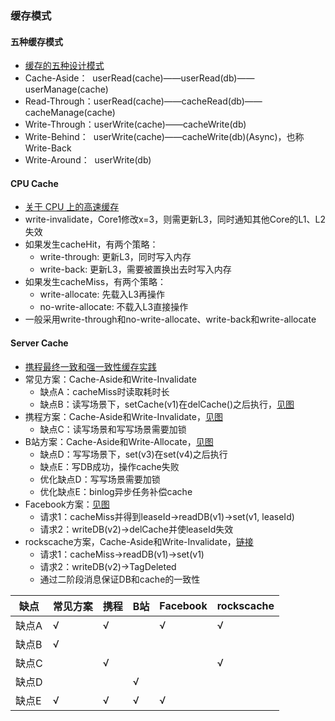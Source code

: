 ### 缓存模式

#### 五种缓存模式
* [缓存的五种设计模式](https://xie.infoq.cn/article/49947a60376964f1c16369a8b)
* Cache-Aside：&nbsp;&nbsp;userRead(cache)——userRead(db)——userManage(cache)
* Read-Through：userRead(cache)——cacheRead(db)——cacheManage(cache)
* Write-Through：userWrite(cache)——cacheWrite(db)
* Write-Behind：&nbsp;&nbsp;userWrite(cache)——cacheWrite(db)(Async)，也称Write-Back
* Write-Around：&nbsp;&nbsp;userWrite(db)

#### CPU Cache
* [关于 CPU 上的高速缓存](https://www.junmajinlong.com/os/cpu_cache/)
* write-invalidate，Core1修改x=3，则需更新L3，同时通知其他Core的L1、L2失效
* 如果发生cacheHit，有两个策略：
  * write-through: 更新L3，同时写入内存
  * write-back: 更新L3，需要被置换出去时写入内存
* 如果发生cacheMiss，有两个策略：
  * write-allocate: 先载入L3再操作
  * no-write-allocate: 不载入L3直接操作
* 一般采用write-through和no-write-allocate、write-back和write-allocate

#### Server Cache
* [携程最终一致和强一致性缓存实践](https://www.infoq.cn/article/hh4iouiijhwb4x46vxeo)
* 常见方案：Cache-Aside和Write-Invalidate
  * 缺点A：cacheMiss时读取耗时长
  * 缺点B：读写场景下，setCache(v1)在delCache()之后执行，[见图](https://www.plantuml.com/plantuml/duml/JO-z3i8m38JtF8L762hHIgoe_AniR547gp75QX95iO7N1wjBlDtv-uORHR7gEqNdPELSi6A2YdaLAZ0ScZ8KXduuDat1USM57goHpf6Nd2WhH7ggStx6-KLt5fcwxkGhORXTTfz-FxasT7O62EdLZ0rn7YQm1_XlPIMZ1rFRP5gWk6acZPJ3VyaF)
* 携程方案：Cache-Aside和Write-Invalidate，[见图](../images/cache-ctrip.png)
  * 缺点C：读写场景和写写场景需要加锁
* B站方案：Cache-Aside和Write-Allocate，[见图](https://www.plantuml.com/plantuml/duml/SoWkIImgAStDuIhEpimhI2nAp5KeIipBBaujK30oG19CASXKC3GoHH8fI4pEJanF3SaioKbrpCbCpyjDpIjHo4bDA-7YAafDBadCIyz9LL1wiNxtqxQPJ-ViUZPplP92DPU2GdHoOd96gczcSN6ihgvTT55gOegBaqQPeMOiK1APgmi282N5gIL-5J0LIa2egwiGNLwKMP8AKca44aRbGpL1v6fHt0Dq39fx43gDaNGQevbgWYHd0ZRL8JKl1HXo0000)
  * 缺点D：写写场景下，set(v3)在set(v4)之后执行
  * 缺点E：写DB成功，操作cache失败
  * 优化缺点D：写写场景需要加锁
  * 优化缺点E：binlog异步任务补偿cache
* Facebook方案：[见图](https://www.plantuml.com/plantuml/duml/L8wzIiL048NxUOefjGYQW8s4u8-5ZPtTac989d79_YoxewBYkryckSNUwSwSxuFpK8IoV7e7PRCXKIQFcS9ME65tMptdPB7jxgfFeccZbT-jE7vqTWsUWw3ZHQ0lykDu0D4E_rvZjhyn2BbBxX_wcpC9PgBfWzziAMFJ32OppIzFLr_jzGXrQFGKA2pFQXm861nH2pJVsGehtQbQ9zLcTeUc4eGel2_1k62r0E_Hiz_pQK_sp7hQqVQojJSdDR4urJC5LG-ACq3QNivfUB6iyUcEPKzsTC5qG8A1wyNobgSTCmsj59wlMMFuPCUgvxlsFr_H3RVq-QoMPzEtFMsOYMwZXg71y-MJNknlVpPdlkRxFJrF9_GztxqMJVUpJGkVpUc4wNY-jlFfljQdExUzREzziNwg9jHk8oi5c7lXjZtTt_fouMw4Ng05JtPCUJPZFL3esTGEe3gePcCh1LZW8Powi_jfP-_J_eb04QZ-fnlQdYxP2DG9TocoCv_shqSDpTIy50L8y3W0cS1q2000)
  * 请求1：cacheMiss并得到leaseId->readDB(v1)->set(v1, leaseId)
  * 请求2：writeDB(v2)->delCache并使leaseId失效
* rockscache方案，Cache-Aside和Write-Invalidate，[链接](https://www.dtm.pub/app/cache.html)
  * 请求1：cacheMiss->readDB(v1)->set(v1)
  * 请求2：writeDB(v2)->TagDeleted
  * 通过二阶段消息保证DB和cache的一致性

| 缺点 |常见方案| 携程 | B站 | Facebook | rockscache |
| --- | ---   | --- | --- | ---      | --- |
| 缺点A | √    |  √  |     |  √       | √   |
| 缺点B | √    |     |     |          |     |
| 缺点C |      |  √  |     |          | √   |
| 缺点D |      |     |  √  |          |     |
| 缺点E | √    |  √  |  √  |  √       |&nbsp;|
